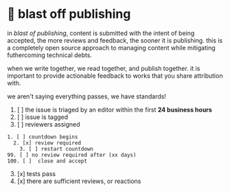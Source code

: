 # 🚀 blast off publishing

in _blast of publishing_, content is submitted with the intent of being accepted, the more reviews and feedback, the sooner it is publishing.
this is a completely open source approach to managing content while mitigating futhercoming technical debts. 

when we write together, we read together, and publish together. it is important to provide actionable feedback to works that you share attribution with.

we aren't saying everything passes, we have standards!

1. [ ] the issue is triaged by an editor within the first __24 business hours__
  1. [ ] issue is tagged
  2. [ ] reviewers assigned
    
    1. [ ] countdown begins  
      2. [x] review required
        3. [ ] restart countdown
    99. [ ] no review required after (xx days)
    100. [ ]  close and accept
     
  3. [x] tests pass
  4. [x] there are sufficient reviews, or reactions
